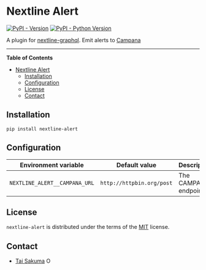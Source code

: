 # Nextline Alert

[![PyPI - Version](https://img.shields.io/pypi/v/nextline-alert.svg)](https://pypi.org/project/nextline-alert)
[![PyPI - Python Version](https://img.shields.io/pypi/pyversions/nextline-alert.svg)](https://pypi.org/project/nextline-alert)

A plugin for [nextline-graphql](https://github.com/simonsobs/nextline-graphql).
Emit alerts to [Campana](https://github.com/simonsobs/campana)

---

**Table of Contents**

- [Nextline Alert](#nextline-alert)
  - [Installation](#installation)
  - [Configuration](#configuration)
  - [License](#license)
  - [Contact](#contact)

## Installation

```console
pip install nextline-alert
```

## Configuration

| Environment variable          | Default value             | Description          |
| ----------------------------- | ------------------------- | -------------------- |
| `NEXTLINE_ALERT__CAMPANA_URL` | `http://httpbin.org/post` | The CAMPANA endpoint |

## License

`nextline-alert` is distributed under the terms of the [MIT](https://spdx.org/licenses/MIT.html) license.

## Contact

- [Tai Sakuma](https://github.com/TaiSakuma) <span itemscope itemtype="https://schema.org/Person"><a itemprop="sameAs" content="https://orcid.org/0000-0003-3225-9861" href="https://orcid.org/0000-0003-3225-9861" target="orcid.widget" rel="me noopener noreferrer" style="vertical-align:text-top;"><img src="https://orcid.org/sites/default/files/images/orcid_16x16.png" style="width:1em;margin-right:.5em;" alt="ORCID iD icon"></a></span>

